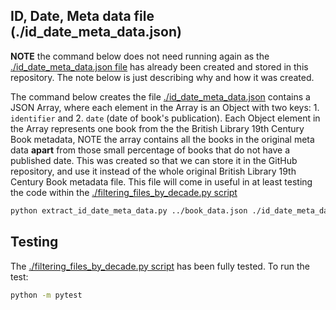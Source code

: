 
## ID, Date, Meta data file (./id_date_meta_data.json)

**NOTE** the command below does not need running again as the [./id_date_meta_data.json file](./id_date_meta_data.json) has already been created and stored in this repository. The note below is just describing why and how it was created.

The command below creates the file [./id_date_meta_data.json](./id_date_meta_data.json) contains a JSON Array, where each element in the Array is an Object with two keys: 1. `identifier` and 2. `date` (date of book's publication). Each Object element in the Array represents one book from the the British Library 19th Century Book metadata, NOTE the array contains all the books in the original meta data **apart** from those small percentage of books that do not have a published date. This was created so that we can store it in the GitHub repository, and use it instead of the whole original British Library 19th Century Book metadata file. This file will come in useful in at least testing the code within the [./filtering_files_by_decade.py script](./filtering_files_by_decade.py)

``` bash
python extract_id_date_meta_data.py ../book_data.json ./id_date_meta_data.json
```


## Testing

The [./filtering_files_by_decade.py script](./filtering_files_by_decade.py) has been fully tested. To run the test:

``` bash
python -m pytest
```